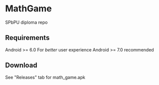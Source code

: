 # MathGame
SPbPU diploma repo

## Requirements
Android >= 6.0
For *better* user experience Android >= 7.0 recommended

## Download
See "Releases" tab for math_game.apk
